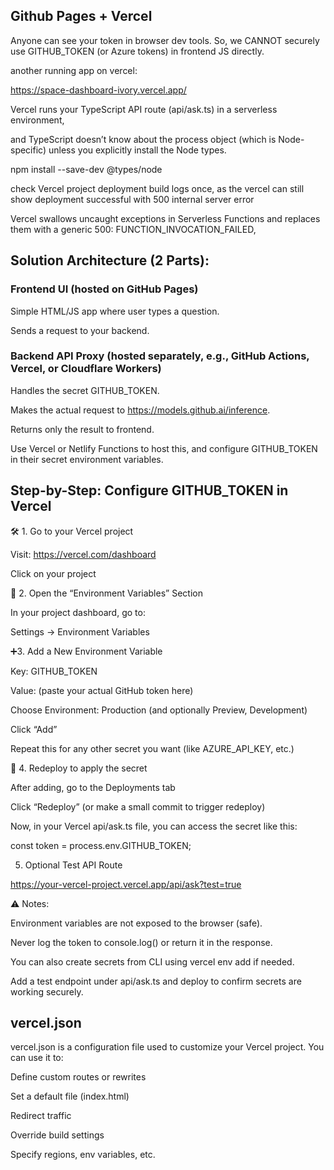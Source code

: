 ## Github Pages + Vercel
Anyone can see your token in browser dev tools. So, we CANNOT securely use GITHUB_TOKEN (or Azure tokens) in frontend JS directly.

another running app on vercel:

https://space-dashboard-ivory.vercel.app/

Vercel runs your TypeScript API route (api/ask.ts) in a serverless environment, 

and TypeScript doesn’t know about the process object (which is Node-specific) unless you explicitly install the Node types.

npm install --save-dev @types/node

check Vercel project deployment build logs once, as the vercel can still show deployment successful with 500 internal server error

Vercel swallows uncaught exceptions in Serverless Functions and replaces them with a generic 500: FUNCTION_INVOCATION_FAILED,

## Solution Architecture (2 Parts):
### Frontend UI (hosted on GitHub Pages)
Simple HTML/JS app where user types a question.

Sends a request to your backend.

###  Backend API Proxy (hosted separately, e.g., GitHub Actions, Vercel, or Cloudflare Workers)
Handles the secret GITHUB_TOKEN.

Makes the actual request to https://models.github.ai/inference.

Returns only the result to frontend.

Use Vercel or Netlify Functions to host this, and configure GITHUB_TOKEN in their secret environment variables.

## Step-by-Step: Configure GITHUB_TOKEN in Vercel
🛠️ 1. Go to your Vercel project

Visit: https://vercel.com/dashboard

Click on your project

🔐 2. Open the “Environment Variables” Section
 
In your project dashboard, go to:

Settings → Environment Variables

➕3. Add a New Environment Variable
 
Key: GITHUB_TOKEN

Value: (paste your actual GitHub token here)

Choose Environment: Production (and optionally Preview, Development)

Click “Add”

Repeat this for any other secret you want (like AZURE_API_KEY, etc.)

💾 4. Redeploy to apply the secret

After adding, go to the Deployments tab

Click “Redeploy” (or make a small commit to trigger redeploy)

Now, in your Vercel api/ask.ts file, you can access the secret like this:

const token = process.env.GITHUB_TOKEN;

5. Optional Test API Route

https://your-vercel-project.vercel.app/api/ask?test=true


⚠️ Notes:

Environment variables are not exposed to the browser (safe).

Never log the token to console.log() or return it in the response.

You can also create secrets from CLI using vercel env add if needed.

Add a test endpoint under api/ask.ts and deploy to confirm secrets are working securely.

## vercel.json

vercel.json is a configuration file used to customize your Vercel project. You can use it to:

Define custom routes or rewrites

Set a default file (index.html)

Redirect traffic

Override build settings

Specify regions, env variables, etc.